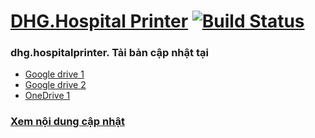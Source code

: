 # [DHG.Hospital Printer]([http://grapesjs.com](https://github.com/dh-hos)) [![Build Status](https://github.com/artf/grapesjs/actions/workflows/build.yml/badge.svg)]([https://github.com/artf/grapesjs/actions](https://drive.google.com/drive/u/0/folders/1RbeOCD7xo4ykxMIYoWIIFpa4CGyEFK0H)) 

### dhg.hospitalprinter. Tải bản cập nhật tại

-  [Google drive 1](https://drive.google.com/drive/u/0/folders/1RbeOCD7xo4ykxMIYoWIIFpa4CGyEFK0H)
-  [Google drive 2](https://drive.google.com/drive/u/0/folders/1P5fwwDAB3mwOiLydvbRMZgbuBoY-FN5t)
-  [OneDrive 1](https://studentssolano-my.sharepoint.com/:f:/g/personal/bk_students_solano_edu/EoGDIpmdElBGh9lwKDiL2jUBm5_YZo0g6_z_pWZn7WzcaQ?e=qniaSf)

### [Xem nội dung cập nhật](https://github.com/oth-dhghospital/dhg.hospitalprinter/commits/main)
